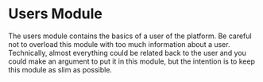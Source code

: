 # Users Module

The users module contains the basics of a user of the platform.
Be careful not to overload this module with too much information about a user.
Technically, almost everything could be related back to the user
and you could make an argument to put it in this module,
but the intention is to keep this module as slim as possible.
